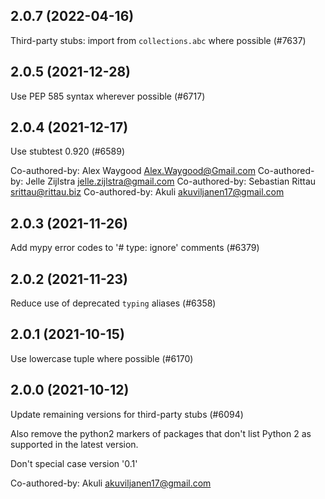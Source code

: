 ## 2.0.7 (2022-04-16)

Third-party stubs: import from `collections.abc` where possible (#7637)

## 2.0.5 (2021-12-28)

Use PEP 585 syntax wherever possible (#6717)

## 2.0.4 (2021-12-17)

Use stubtest 0.920 (#6589)

Co-authored-by: Alex Waygood <Alex.Waygood@Gmail.com>
Co-authored-by: Jelle Zijlstra <jelle.zijlstra@gmail.com>
Co-authored-by: Sebastian Rittau <srittau@rittau.biz>
Co-authored-by: Akuli <akuviljanen17@gmail.com>

## 2.0.3 (2021-11-26)

Add mypy error codes to '# type: ignore' comments (#6379)

## 2.0.2 (2021-11-23)

Reduce use of deprecated `typing` aliases (#6358)

## 2.0.1 (2021-10-15)

Use lowercase tuple where possible (#6170)

## 2.0.0 (2021-10-12)

Update remaining versions for third-party stubs (#6094)

Also remove the python2 markers of packages that don't list Python 2
as supported in the latest version.

Don't special case version '0.1'

Co-authored-by: Akuli <akuviljanen17@gmail.com>

